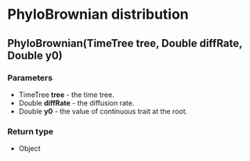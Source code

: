 PhyloBrownian distribution
==========================
PhyloBrownian(TimeTree **tree**, Double **diffRate**, Double **y0**)
--------------------------------------------------------------------

### Parameters

- TimeTree **tree** - the time tree.
- Double **diffRate** - the diffusion rate.
- Double **y0** - the value of continuous trait at the root.

### Return type

- Object



